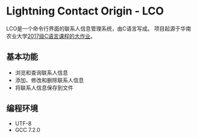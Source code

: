 # Lightning Contact Origin - LCO

LCO是一个命令行界面的联系人信息管理系统，由C语言写成。
项目起源于华南农业大学[2017级C语言课程的大作业](https://github.com/lightyears1998/gzhu-coder/tree/master/freshman/helper/1130master)。

## 基本功能

- 浏览和查询联系人信息
- 添加、修改和删除联系人信息
- 将联系人信息保存到文件

## 编程环境

- UTF-8
- GCC 7.2.0
